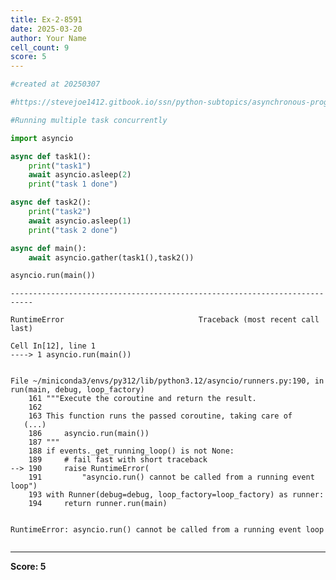 ```yaml
---
title: Ex-2-8591
date: 2025-03-20
author: Your Name
cell_count: 9
score: 5
---
```


```python
#created at 20250307
```


```python
#https://stevejoe1412.gitbook.io/ssn/python-subtopics/asynchronous-programming
```


```python
#Running multiple task concurrently
```


```python
import asyncio
```


```python
async def task1():
    print("task1")
    await asyncio.asleep(2)
    print("task 1 done")
```


```python
async def task2():
    print("task2")
    await asyncio.asleep(1)
    print("task 2 done")
```


```python
async def main():
    await asyncio.gather(task1(),task2())
```


```python
asyncio.run(main())
```


    ---------------------------------------------------------------------------

    RuntimeError                              Traceback (most recent call last)

    Cell In[12], line 1
    ----> 1 asyncio.run(main())


    File ~/miniconda3/envs/py312/lib/python3.12/asyncio/runners.py:190, in run(main, debug, loop_factory)
        161 """Execute the coroutine and return the result.
        162 
        163 This function runs the passed coroutine, taking care of
       (...)
        186     asyncio.run(main())
        187 """
        188 if events._get_running_loop() is not None:
        189     # fail fast with short traceback
    --> 190     raise RuntimeError(
        191         "asyncio.run() cannot be called from a running event loop")
        193 with Runner(debug=debug, loop_factory=loop_factory) as runner:
        194     return runner.run(main)


    RuntimeError: asyncio.run() cannot be called from a running event loop



```python

```


---
**Score: 5**
